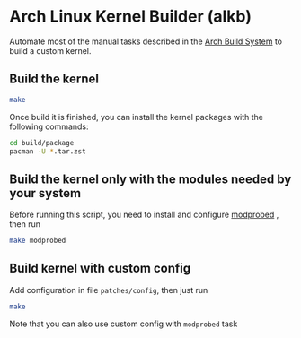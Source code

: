 # Arch Linux Kernel Builder (alkb)

Automate most of the manual tasks described in
the [Arch Build System](https://wiki.archlinux.org/title/Kernel/Arch_Build_System#:~:text=The%20Arch%20Build%20System%20can,configuration%20or%20add%20additional%20patches.)
to build a custom kernel.

## Build the kernel

```sh
make
```

Once build it is finished, you can install the kernel packages with the following commands:

```sh
cd build/package
pacman -U *.tar.zst
```

## Build the kernel only with the modules needed by your system

Before running this script, you need to install and configure [modprobed](https://wiki.archlinux.org/title/Modprobed-db)
, then run

```sh
make modprobed
```

## Build kernel with custom config

Add configuration in file `patches/config`, then just run

```sh
make
```

Note that you can also use custom config with `modprobed` task



